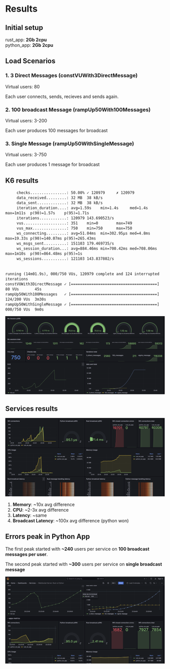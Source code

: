 # Results

## Initial setup

rust_app: **2Gb 2cpu** \
python_app: **2Gb 2cpu**

## Load Scenarios

### 1. 3 Direct Messages (constVUWith3DirectMessage)

Virtual users: 80

Each user connects, sends, recieves and sends again.

### 2. 100 broadcast Message (rampUp50With100Messages)

Virtual users: 3-200

Each user produces 100 messages for broadcast

### 3. Single Message (rampUp50WithSingleMessage)

Virtual users: 3-750

Each user produces 1 message for broadcast

## K6 results

```
     checks................: 50.00% ✓ 120979     ✗ 120979
     data_received.........: 32 MB  38 kB/s
     data_sent.............: 32 MB  38 kB/s
     iteration_duration....: avg=1.59s    min=1.4s     med=1.4s     max=1m11s  p(90)=1.57s    p(95)=1.71s
     iterations............: 120979 143.690523/s
     vus...................: 351    min=0        max=749
     vus_max...............: 750    min=750      max=750
     ws_connecting.........: avg=51.04ms  min=302.95µs med=4.8ms    max=19.33s p(90)=140.07ms p(95)=265.43ms
     ws_msgs_sent..........: 151103 179.469735/s
     ws_session_duration...: avg=884.46ms min=700.42ms med=708.06ms max=1m10s  p(90)=864.48ms p(95)=1s
     ws_sessions...........: 121103 143.837802/s


running (14m01.9s), 000/750 VUs, 120979 complete and 124 interrupted iterations
constVUWith3DirectMessage ✓ [======================================] 80 VUs       45s
rampUp50With100Messages   ✓ [======================================] 124/200 VUs  3m30s
rampUp50WithSingleMessage ✓ [======================================] 000/750 VUs  9m0s
```

![k6 results](/results/screenshot_results_k6.png)

## Services results

![results](/results/screenshot_results.png)

1. **Memory**: ~10x avg difference
2. **CPU**: ~2-3x avg difference
3. **Latency**: ~same
4. **Broadcast Latency**: ~100x avg difference (python won)

## Errors peak in Python App

The first peak started with **~240** users per service on **100 broadcast messages per user**.

The second peak started with **~300** users per service on **single broadcast message**

![python peak](/results/screenshot_peak.png)
